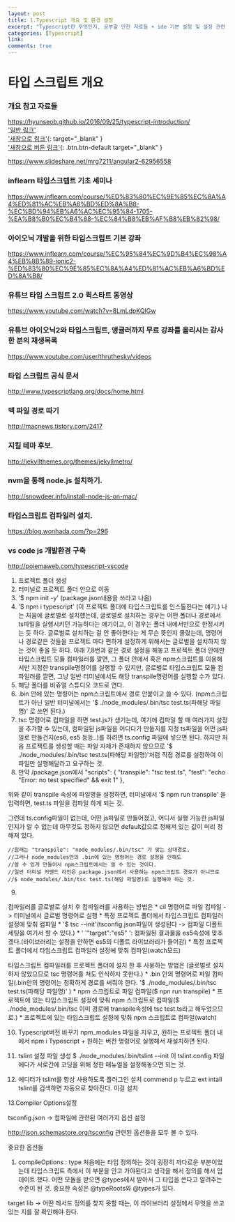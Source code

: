 ```yaml
---
layout: post
title: 1.Typescript 개요 및 환경 설정
excerpt: "Typescript란 무엇인지, 공부할 만한 자료들 + ide 기본 설정 및 설정 관련 파일 설명"
categories: [Typescript]
link:
comments: true
---
```


# 타입 스크립트 개요

### 개요 참고 자료들

<https://hyunseob.github.io/2016/09/25/typescript-introduction/><br />
['일반 링크'](http://han41858.tistory.com/14)<br />
['새창으로 링크'](http://han41858.tistory.com/14){: target="_blank" }<br />
['새창으로 버튼 링크'](http://han41858.tistory.com/14){: .btn.btn-default target="_blank" }<br />

<https://www.slideshare.net/mrg7211/angular2-62956558><br />

### inflearn 타입스크렙트 기초 세미나

<https://www.inflearn.com/course/%ED%83%80%EC%9E%85%EC%8A%A4%ED%81%AC%EB%A6%BD%ED%8A%B8-%EC%BD%94%EB%A6%AC%EC%95%84-1705-%EA%B8%B0%EC%B4%88-%EC%84%B8%EB%AF%B8%EB%82%98/><br />

### 아이오닉 개발을 위한 타입스크립트 기본 강좌
<https://www.inflearn.com/course/%EC%95%84%EC%9D%B4%EC%98%A4%EB%8B%89-ionic2-%ED%83%80%EC%9E%85%EC%8A%A4%ED%81%AC%EB%A6%BD%ED%8A%B8/><br />

### 유튜브 타입 스크립트 2.0 퀵스타트 동영상

<https://www.youtube.com/watch?v=8LmLdpKQlGw><br />

### 유튜브 아이오닉2와 타입스크립트, 앵귤러까지 무료 강좌를 올리시는 감사한 분의 재생목록
<https://www.youtube.com/user/thruthesky/videos><br />

### 타입 스크립트 공식 문서
<http://www.typescriptlang.org/docs/home.html><br />

### 맥 파일 경로 따기
<http://macnews.tistory.com/2417><br />

### 지킬 테마 후보.
<http://jekyllthemes.org/themes/jekyllmetro/>

### nvm을 통해 node.js 설치하기.
<http://snowdeer.info/install-node-js-on-mac/>

### 타입스크립트 컴파일러 설치.
<https://blog.wonhada.com/?p=296>

### vs code js 개발환경 구축
<http://poiemaweb.com/typescript-vscode>


1. 프로젝트 폴더 생성
2. 터미널로 프로젝트 폴더 안으로 이동
3. '$ npm init -y' (package.json내용을 쓰라고 나옴)
4. '$ npm i typescript' (이 프로젝트 폴더에 타입스크립트를 인스톨한다는 얘기.)
나는 처음에 글로벌로 설치헀는데, 글로벌로 설치하는 경우는 어떤 폴더나 경로에서 ts파일을 실행시키던 가능하다는 얘기이고, 이 경우는 폴더 내에서만으로 한정시키는 듯 하다. 글로벌로 설치하는 걸 안 좋아한다는 게 무슨 뜻인지 몰랐는데, 명령어나 경로같은 것들을 프로젝트 마다 편하게 설정하게 위해서는 글로벌을 설치하지 않는 것이 좋을 듯 하다. 아래 7,8번과 같은 경로 설정을 해놓고 프로젝트 폴더 안에만 타입스크립트 모듈 컴파일러를 깔면, 그 폴더 안에서 혹은 npm스크립트를 이용해서만 지정한 transpile명령어를 실행할 수 있지만, 글로벌로 타입스크립트 모듈 컴파일러를 깔면, 그냥 일반 터미널에서도 해당 transpile명령어를 실행할 수가 있다.
5. 해당 폴더를 비쥬얼 스튜디오 코드로 연다.
6. .bin 안에 있는 명령어는 npm스크립트에서 경로 안붙이고 쓸 수 있다. (npm스크립트가 아닌 일반 터미널에서는 '$ ./node_modules/.bin/tsc test.ts(파해당 파일명)' 로 쓰면 된다.)
7. tsc 명령어로 컴파일을 하면 test.js가 생기는데, 여기에 컴파일 할 때 여러가지 설정을 추가할 수 있는데,
컴파일된 js파일을 어디다가 만들지를 지정
ts파일을 어떤 js파일로 만들건지(es6, es5 등등..)를 하려면 ts.config 파일에 넣으면 된다.
하지만 처음 프로젝트를 생성할 때는 파일 자체가 존재하지 않으므로 '$ ./node_modules/.bin/tsc test.ts(파해당 파일명)'처럼 직접 경로를 설정하여
이 파일만 실행해달라고 요구하는 것.
8. 만약 /package.json에서
"scripts": {
    "transpile": "tsc test.ts",
    "test": "echo \"Error: no test specified\" && exit 1"
  },

위와 같이 transpile 속성에 파일명을 설정하면,
터미널에서 '$ npm run transpile' 을 입력하면, test.ts 파일을 컴파일 하게 되는 것.

그런데 ts.config파일이 없는데, 어떤 js파일로 만들어졌고, 어디서 실행 가능한 js파일인지가 알 수 없는데
아무것도 정하지 않으면 default값으로 정해져 있는 값이 미리 정해져 있다.


    //원래는 "transpile": "node_modules/.bin/tsc" 가 맞는 상대경로.
    //그러나 node_modules안의 .bin에 있는 명렁어는 경로 설정을 안해도
    //쓸 수 있게 만들어서 npm스크립트에서는 쓸 수 있는 것이다.
    //일반 터미널 커멘드 라인은 package.json에서 사용하는 npm스크립트 경로가 아니므로
    //$ node_modules/.bin/tsc test.ts(해당 파일명)로 실행해야 하는 것.

9.

컴파일러를 글로벌로 설치 후 컴파일러를 사용하는 방법은
    * cil 명령어로 파일 컴파일 -> 터미널에서 글로벌 명령어로 실행
    * 특정 프로젝트 폴더에서 타입스크립트 컴파일러 설정에 맞춰 컴파일
        * '$ tsc --init'(tsconfig.json파일이 생성된다 -> 컴파일 디폴트 세팅을 여기서 할 수 있다.)
        * ' '"target":"es5" ': 컴파일된 결과물을 es5속성에 맞추겠다.(라이브러리는 설정을 안하면 es5의 디폴트 라이브러리가 들어감)
    * 특정 프로젝트 폴더에서 타입스크립트 컴파일러 설정에 맞춰 컴파일(watch모드)

타입스크립트 컴파일러를 프로젝트 폴더에 설치 한 후 사용하는 방법은
(글로벌로 설치하지 않았으므로 tsc 명령어를 쳐도 인식하지 못한다.)
    * .bin 안의 명령어로 파일 컴파일(.bin안의 명령어는 정확하게 경로를 써줘야 한다. '$ ./node_modules/.bin/tsc test.ts(파해당 파일명)' )
    * npm 스크립트로 파일 컴파일($ npn run transpile)
    * 프로젝트에 있는 타입스크립트 설정에 맞춰 npm 스크립트로 컴파일($ ./node_modules/.bin/tsc 이미 경로에 transpile속성에 tsc test.ts라고 해두었으므로.)
    * 프로젝트에 있는 타입스크립트 설정에 맞춰 npm 스크립트로 컴파일(watch)


10. Typescript버전 바꾸기
npm_modules 파일을 지우고, 원하는 프로젝트 폴더 내에서 npm i Typescript + 원하는 버전 명령어로 실행해서 재설치하면 된다.

11. tslint 설정 파일 생성
$ ./node_modules/.bin/tslint --init
이 tslint.config 파일에다가 서로간에 코딩을 위해 정한 매뉴얼을 설정해놓으면 되는 것.

12. 에디터가 tslint를 항상 사용하도록 플러그인 설치
commend p 누르고
ext intall tslint를 검색하면
자동으로 찾아진다. 이걸 설치

13.Compiler Options설정

tsconfig.json -> 컴파일에 관련된 여러가지 옵션 설정

http://json.schemastore.org/tsconfig
관련된 옵션들을 모두 볼 수 있다.

중요한 옵션들
1. compileOptions : type
처음에는 타입 정의하는 것이 굉장히 까다로운 부분이었는데 타입스크립트 측에서 이 부분을 안고 가야된다고 생각을 해서 정의를 해서 업데이트 했다.
어떤 모듈을 받으면 @types에서 받아서 그 타입을 쓴다고 알려주는 수준이 된 것.
중요한 속성은 @typeRoots와 @types가 있다.

target
lib -> 어떤 메서드 정의를 찾지 못할 때는, 이 라이브러리 설정에서 무엇을 쓰고 있는 지를 잘 확인해야 한다.
